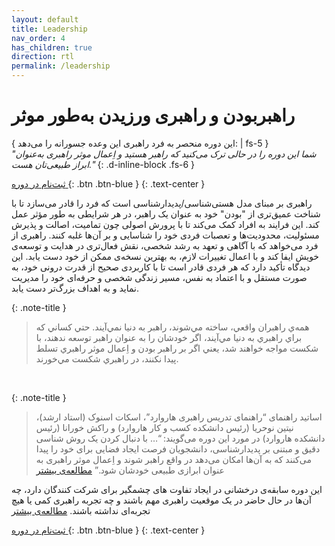 ```yaml
---
layout: default
title: Leadership
nav_order: 4
has_children: true
direction: rtl
permalink: /leadership
---
```


# راهبربودن و راهبری ورزیدن به‌طور موثر 
{ این دوره منحصر به فرد راهبری این وعده جسورانه را می‌دهد: | fs-5 }  
*"شما این دوره را در حالی ‌ترک می‌کنید که راهبر هستید و اِعمال موثر راهبری به‌عنوان ابراز طبیعی‌تان هست."*
{: .d-inline-block .fs-6 }

[ ثبت‌نام در دوره ](./upcoming-courses){: .btn .btn-blue }
{: .text-center }

راهبری بر مبنای مدل هستی‌شناسی/پدیدارشناسی است که فرد را قادر می‌سازد تا با شناخت عمیق‌تری از "بودن" خود به عنوان یک راهبر، در هر شرایطی به طور مؤثر عمل کند. این فرایند به افراد کمک می‌کند تا با پرورش اصولی چون تمامیت، اصالت و پذیرش مسئولیت، محدودیت‌ها و تعصبات فردی خود را شناسایی و بر آن‌ها غلبه کنند. راهبری از فرد می‌خواهد که با آگاهی و تعهد به رشد شخصی، نقش فعال‌تری در هدایت و توسعه‌ی خویش ایفا کند و با اعمال تغییرات لازم، به بهترین نسخه‌ی ممکن از خود دست یابد. این دیدگاه تأکید دارد که هر فردی قادر است تا با کاربردی صحیح از قدرت درونی خود، به صورت مستقل و با اعتماد به نفس، مسیر زندگی شخصی و حرفه‌ای خود را مدیریت نماید و به اهداف بزرگ‌تر دست یابد.

{: .note-title }
> همه‌ي راهبران واقعي، ساخته مي‌شوند، راهبر به دنيا نمي‌آيند. حتي كساني كه براي راهبري به دنيا مي‌آيند، اگر خودشان را به عنوان راهبر توسعه ندهند، با شكست مواجه خواهند شد، يعني اگر بر راهبر بودن و اِعمال موثر راهبري تسلط پيدا نكنند، در راهبري شكست مي‌خورند.

<br/>

{: .note-title }
> اساتید راهنمای “راهنمای تدریس راهبری هاروارد”، اسکات اسنوک (استاد ارشد)، نیتین نوحریا (رئیس دانشکده کسب و کار هاروارد) و راکش خورانا (رئیس دانشکده هاروارد) در مورد این دوره می‌گویند: “… با دنبال کردن یک روش شناسی دقیق و مبتنی بر پدیدارشناسی، دانشجویان فرصت ایجاد فضایی برای خود را پیدا می‌کنند که به آن‌ها امکان می‌دهد در واقع راهبر شوند و اِعمال موثر راهبری به عنوان ابرازی طبیعی خودشان شود.” [مطالعه‌ی بیشتر](./crucibles-of-leadership)


این دوره سابقه‌ی درخشانی در ایجاد تفاوت های چشمگیر برای شرکت کنندگان دارد، چه آن‌ها در حال حاضر در یک موقعیت راهبری مهم باشند و چه تجربه راهبری کمی یا هیچ تجربه‌ای نداشته باشند. [مطالعه‌ی بیشتر](./a-new-model-of-leadership)

[ ثبت‌نام در دوره ](./upcoming-courses){: .btn .btn-blue }
{: .text-center }

